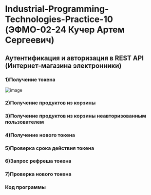 # Industrial-Programming-Technologies-Practice-10 (ЭФМО-02-24 Кучер Артем Сергеевич)
## Аутентификация и авторизация в REST API (Интернет-магазина электронники)

### 1)Получение токена
![image](https://github.com/user-attachments/assets/b50c6cd0-55a9-4834-b03a-2a56294f9430)

### 2)Получение продуктов из корзины

### 3)Получение продуктов из корзины неавторизованным пользователем

### 4)Получение нового токена

### 5)Проверка срока действия токена

### 6)Запрос рефреша токена

### 7)Проверка нового токена

### Код программы
```

```

